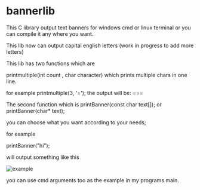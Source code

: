 # bannerlib

This C library output text banners for windows cmd or linux terminal or you can compile it any where you want.

This lib now can output capital english letters (work in progress to add more letters)

This lib has two functions which are

printmultiple(int count , char character) which prints multiple chars in one line.

for example printmultiple(3, '=');
the output will be: === 

The second function which is 
  printBanner(const char text[]);
  or
  printBanner(char* text);
  
 you can choose what you want according to your needs;
 
 for example 
 
 printBanner("hi");
 
 will output something like this
 
![example](https://user-images.githubusercontent.com/70612293/183226968-08d99fb8-b2b5-4475-853a-5ea7b5ad6c25.JPG)

you can use cmd arguments too as the example in my programs main.
  
  
